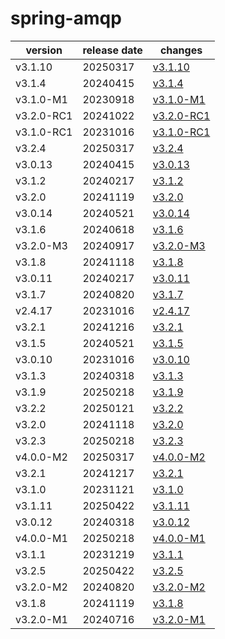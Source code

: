# spring-amqp	


|version|release date|changes|
|---|---|---|
|v3.1.10|20250317|[v3.1.10](./v3.1.10-20250317.md)|
|v3.1.4|20240415|[v3.1.4](./v3.1.4-20240415.md)|
|v3.1.0-M1|20230918|[v3.1.0-M1](./v3.1.0-M1-20230918.md)|
|v3.2.0-RC1|20241022|[v3.2.0-RC1](./v3.2.0-RC1-20241022.md)|
|v3.1.0-RC1|20231016|[v3.1.0-RC1](./v3.1.0-RC1-20231016.md)|
|v3.2.4|20250317|[v3.2.4](./v3.2.4-20250317.md)|
|v3.0.13|20240415|[v3.0.13](./v3.0.13-20240415.md)|
|v3.1.2|20240217|[v3.1.2](./v3.1.2-20240217.md)|
|v3.2.0|20241119|[v3.2.0](./v3.2.0-20241119.md)|
|v3.0.14|20240521|[v3.0.14](./v3.0.14-20240521.md)|
|v3.1.6|20240618|[v3.1.6](./v3.1.6-20240618.md)|
|v3.2.0-M3|20240917|[v3.2.0-M3](./v3.2.0-M3-20240917.md)|
|v3.1.8|20241118|[v3.1.8](./v3.1.8-20241118.md)|
|v3.0.11|20240217|[v3.0.11](./v3.0.11-20240217.md)|
|v3.1.7|20240820|[v3.1.7](./v3.1.7-20240820.md)|
|v2.4.17|20231016|[v2.4.17](./v2.4.17-20231016.md)|
|v3.2.1|20241216|[v3.2.1](./v3.2.1-20241216.md)|
|v3.1.5|20240521|[v3.1.5](./v3.1.5-20240521.md)|
|v3.0.10|20231016|[v3.0.10](./v3.0.10-20231016.md)|
|v3.1.3|20240318|[v3.1.3](./v3.1.3-20240318.md)|
|v3.1.9|20250218|[v3.1.9](./v3.1.9-20250218.md)|
|v3.2.2|20250121|[v3.2.2](./v3.2.2-20250121.md)|
|v3.2.0|20241118|[v3.2.0](./v3.2.0-20241118.md)|
|v3.2.3|20250218|[v3.2.3](./v3.2.3-20250218.md)|
|v4.0.0-M2|20250317|[v4.0.0-M2](./v4.0.0-M2-20250317.md)|
|v3.2.1|20241217|[v3.2.1](./v3.2.1-20241217.md)|
|v3.1.0|20231121|[v3.1.0](./v3.1.0-20231121.md)|
|v3.1.11|20250422|[v3.1.11](./v3.1.11-20250422.md)|
|v3.0.12|20240318|[v3.0.12](./v3.0.12-20240318.md)|
|v4.0.0-M1|20250218|[v4.0.0-M1](./v4.0.0-M1-20250218.md)|
|v3.1.1|20231219|[v3.1.1](./v3.1.1-20231219.md)|
|v3.2.5|20250422|[v3.2.5](./v3.2.5-20250422.md)|
|v3.2.0-M2|20240820|[v3.2.0-M2](./v3.2.0-M2-20240820.md)|
|v3.1.8|20241119|[v3.1.8](./v3.1.8-20241119.md)|
|v3.2.0-M1|20240716|[v3.2.0-M1](./v3.2.0-M1-20240716.md)|
